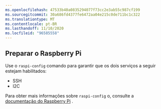 ```yaml
---
ms.openlocfilehash: 47533b40a0835294077f73cc2e3ab55c987cf199
ms.sourcegitcommit: 30a686fd4377fe6472aa04e215c0de711bc1c322
ms.translationtype: MT
ms.contentlocale: pt-BR
ms.lasthandoff: 11/10/2020
ms.locfileid: "96585558"
---
```

## <a name="prepare-the-raspberry-pi"></a>Preparar o Raspberry Pi

Use o `raspi-config` comando para garantir que os dois serviços a seguir estejam habilitados:

- SSH
- I2C

Para obter mais informações sobre `raspi-config` o, consulte a [documentação do Raspberry Pi](https://www.raspberrypi.org/documentation/configuration/raspi-config.md) <span class="docon docon-navigate-external x-hidden-focus"></span> .
